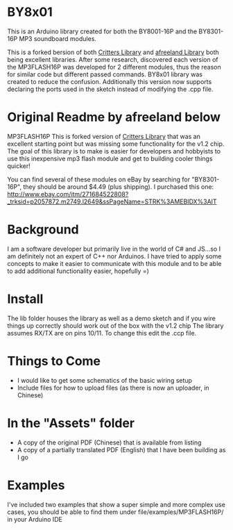 # BY8x01
This is an Arduino library created for both the BY8001-16P and the BY8301-16P MP3 soundboard modules.

This is a forked bersion of both [Critters Library](https://github.com/Critters/MP3FLASH16P) and [afreeland Library](https://github.com/afreeland/MP3FLASH16P) both being excellent libraries.  After some research, discovered each version of the MP3FLASH16P was developed for 2 different modules, thus the reason for similar code but different passed commands.  BY8x01 library was created to reduce the confusion.  Additionally this version now supports declaring the ports used in the sketch instead of modifying the .cpp file.

# Original Readme by afreeland below
MP3FLASH16P
This is forked version of [Critters Library](https://github.com/Critters/MP3FLASH16P) that was an excellent starting point but was missing some functionality for the v1.2 chip. The goal of this library is to make is easier for developers and hobbyists to use this inexpensive mp3 flash module and get to building cooler things quicker! 


You can find several of these modules on eBay by searching for "BY8301-16P", they should be around $4.49 (plus shipping). I purchased this one:
http://www.ebay.com/itm/271684522808?_trksid=p2057872.m2749.l2649&ssPageName=STRK%3AMEBIDX%3AIT

# Background
I am a software developer but primarily live in the world of C# and JS...so I am definitely not an expert of C++ nor Arduinos.  I have tried to apply some concepts to make it easier to communicate with this module and to be able to add additional functionality easier, hopefully =)

# Install
The lib folder houses the library as well as a demo sketch and if you wire things up correctly should work out of the box with the v1.2 chip
The library assumes RX/TX are on pins 10/11. To change this edit the .ccp file.

# Things to Come
* I would like to get some schematics of the basic wiring setup
* Include files for how to upload files (as there is now an uploader, in Chinese)

# In the "Assets" folder
* A copy of the original PDF (Chinese) that is available from listing
* A copy of a partially translated PDF (English) that I have been building as I go

# Examples
I've included two examples that show a super simple and more complex use cases, you should be able to find them under file/examples/MP3FLASH16P/ in your Arduino IDE
